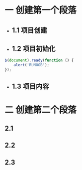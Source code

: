 
# 一 创建第一个段落
- ## 1.1 项目创建
- ## 1.2 项目初始化
```javascript
$(document).ready(function () {
    alert('RUNOOB');
});
```
- ## 1.3 项目内容
# 二 创建第二个段落

## 2.1
## 2.2
## 2.3
